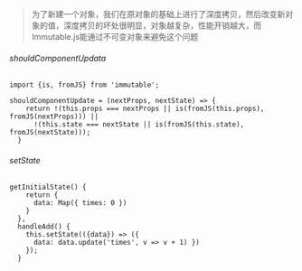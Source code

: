 > 为了新建一个对象，我们在原对象的基础上进行了深度拷贝，然后改变新对象的值，深度拷贝的坏处很明显，对象越复杂，性能开销越大，而Immutable.js能通过不可变对象来避免这个问题
###### shouldComponentUpdata

```
import {is, fromJS} from 'immutable';

shouldComponentUpdate = (nextProps, nextState) => {
    return !(this.props === nextProps || is(fromJS(this.props), fromJS(nextProps))) ||
      !(this.state === nextState || is(fromJS(this.state), fromJS(nextState)));
  }
```
###### setState

```
getInitialState() {
    return {
      data: Map({ times: 0 })
    }
  },
  handleAdd() {
    this.setState(({data}) => ({
      data: data.update('times', v => v + 1) })
    });
  }
```

